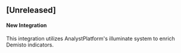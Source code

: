 ## [Unreleased]
#### New Integration
This integration utilizes AnalystPlatform's illuminate system to enrich Demisto indicators.

